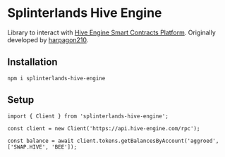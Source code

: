 # Splinterlands Hive Engine

Library to interact with [Hive Engine Smart Contracts Platform](https://github.com/hive-engine/steemsmartcontracts). Originally developed by [harpagon210](https://github.com/harpagon210).

## Installation

```
npm i splinterlands-hive-engine
```

## Setup

```
import { Client } from 'splinterlands-hive-engine';

const client = new Client('https://api.hive-engine.com/rpc');

const balance = await client.tokens.getBalancesByAccount('aggroed', ['SWAP.HIVE', 'BEE']);
```
